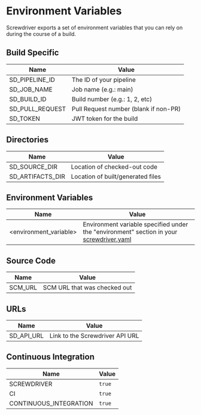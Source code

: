 # Environment Variables

Screwdriver exports a set of environment variables that you can rely on during the course of a build.

## Build Specific
| Name | Value |
|------|-------|
| SD_PIPELINE_ID | The ID of your pipeline |
| SD_JOB_NAME | Job name (e.g.: main) |
| SD_BUILD_ID | Build number (e.g.: 1, 2, etc) |
| SD_PULL_REQUEST | Pull Request number (blank if non-PR) |
| SD_TOKEN | JWT token for the build |

## Directories
| Name | Value |
|------|-------|
| SD_SOURCE_DIR | Location of checked-out code |
| SD_ARTIFACTS_DIR | Location of built/generated files |

## Environment Variables
| Name | Value |
|------|-------|
| &lt;environment_variable&gt; | Environment variable specified under the "environment" section in your [screwdriver.yaml](./configuration/index.md) |

## Source Code
| Name | Value |
|------|-------|
| SCM_URL | SCM URL that was checked out |

## URLs
| Name | Value |
|------|-------|
| SD_API_URL | Link to the Screwdriver API URL |

## Continuous Integration
| Name | Value |
|------|-------|
| SCREWDRIVER | `true` |
| CI | `true` |
| CONTINUOUS_INTEGRATION | `true` |
